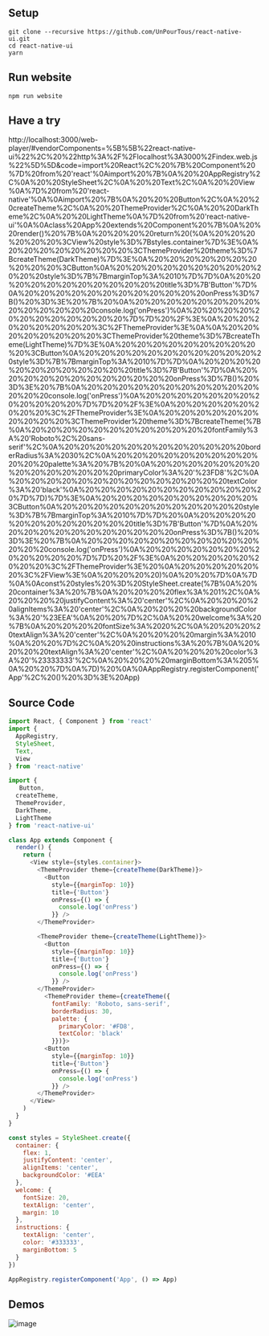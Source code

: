 ## Setup
``` shell
git clone --recursive https://github.com/UnPourTous/react-native-ui.git
cd react-native-ui
yarn
```

## Run website 
``` shell 
npm run website
```

## Have a try 
http://localhost:3000/web-player/#vendorComponents=%5B%5B%22react-native-ui%22%2C%20%22http%3A%2F%2Flocalhost%3A3000%2Findex.web.js%22%5D%5D&code=import%20React%2C%20%7B%20Component%20%7D%20from%20'react'%0Aimport%20%7B%0A%20%20AppRegistry%2C%0A%20%20StyleSheet%2C%0A%20%20Text%2C%0A%20%20View%0A%7D%20from%20'react-native'%0A%0Aimport%20%7B%0A%20%20%20Button%2C%0A%20%20createTheme%2C%0A%20%20ThemeProvider%2C%0A%20%20DarkTheme%2C%0A%20%20LightTheme%0A%7D%20from%20'react-native-ui'%0A%0Aclass%20App%20extends%20Component%20%7B%0A%20%20render()%20%7B%0A%20%20%20%20return%20(%0A%20%20%20%20%20%20%3CView%20style%3D%7Bstyles.container%7D%3E%0A%20%20%20%20%20%20%20%20%3CThemeProvider%20theme%3D%7BcreateTheme(DarkTheme)%7D%3E%0A%20%20%20%20%20%20%20%20%20%20%3CButton%0A%20%20%20%20%20%20%20%20%20%20%20%20style%3D%7B%7BmarginTop%3A%2010%7D%7D%0A%20%20%20%20%20%20%20%20%20%20%20%20title%3D%7B'Button'%7D%0A%20%20%20%20%20%20%20%20%20%20%20%20onPress%3D%7B()%20%3D%3E%20%7B%20%0A%20%20%20%20%20%20%20%20%20%20%20%20%20%20console.log('onPress')%0A%20%20%20%20%20%20%20%20%20%20%20%20%7D%7D%20%2F%3E%0A%20%20%20%20%20%20%20%20%3C%2FThemeProvider%3E%0A%0A%20%20%20%20%20%20%20%20%3CThemeProvider%20theme%3D%7BcreateTheme(LightTheme)%7D%3E%0A%20%20%20%20%20%20%20%20%20%20%3CButton%0A%20%20%20%20%20%20%20%20%20%20%20%20style%3D%7B%7BmarginTop%3A%2010%7D%7D%0A%20%20%20%20%20%20%20%20%20%20%20%20title%3D%7B'Button'%7D%0A%20%20%20%20%20%20%20%20%20%20%20%20onPress%3D%7B()%20%3D%3E%20%7B%0A%20%20%20%20%20%20%20%20%20%20%20%20%20%20console.log('onPress')%0A%20%20%20%20%20%20%20%20%20%20%20%20%7D%7D%20%2F%3E%0A%20%20%20%20%20%20%20%20%3C%2FThemeProvider%3E%0A%20%20%20%20%20%20%20%20%20%20%3CThemeProvider%20theme%3D%7BcreateTheme(%7B%0A%20%20%20%20%20%20%20%20%20%20%20%20fontFamily%3A%20'Roboto%2C%20sans-serif'%2C%0A%20%20%20%20%20%20%20%20%20%20%20%20borderRadius%3A%2030%2C%0A%20%20%20%20%20%20%20%20%20%20%20%20palette%3A%20%7B%20%0A%20%20%20%20%20%20%20%20%20%20%20%20%20%20primaryColor%3A%20'%23FD8'%2C%0A%20%20%20%20%20%20%20%20%20%20%20%20%20%20textColor%3A%20'black'%0A%20%20%20%20%20%20%20%20%20%20%20%20%7D%7D)%7D%3E%0A%20%20%20%20%20%20%20%20%20%20%3CButton%0A%20%20%20%20%20%20%20%20%20%20%20%20style%3D%7B%7BmarginTop%3A%2010%7D%7D%20%0A%20%20%20%20%20%20%20%20%20%20%20%20title%3D%7B'Button'%7D%0A%20%20%20%20%20%20%20%20%20%20%20%20onPress%3D%7B()%20%3D%3E%20%7B%0A%20%20%20%20%20%20%20%20%20%20%20%20%20%20console.log('onPress')%0A%20%20%20%20%20%20%20%20%20%20%20%20%7D%7D%20%2F%3E%0A%20%20%20%20%20%20%20%20%3C%2FThemeProvider%3E%20%0A%20%20%20%20%20%20%3C%2FView%3E%0A%20%20%20%20)%0A%20%20%7D%0A%7D%0A%0Aconst%20styles%20%3D%20StyleSheet.create(%7B%0A%20%20container%3A%20%7B%0A%20%20%20%20flex%3A%201%2C%0A%20%20%20%20justifyContent%3A%20'center'%2C%0A%20%20%20%20alignItems%3A%20'center'%2C%0A%20%20%20%20backgroundColor%3A%20'%23EEA'%0A%20%20%7D%2C%0A%20%20welcome%3A%20%7B%0A%20%20%20%20fontSize%3A%2020%2C%0A%20%20%20%20textAlign%3A%20'center'%2C%0A%20%20%20%20margin%3A%2010%0A%20%20%7D%2C%0A%20%20instructions%3A%20%7B%0A%20%20%20%20textAlign%3A%20'center'%2C%0A%20%20%20%20color%3A%20'%23333333'%2C%0A%20%20%20%20marginBottom%3A%205%0A%20%20%7D%0A%7D)%20%0A%0AAppRegistry.registerComponent('App'%2C%20()%20%3D%3E%20App)

## Source Code
``` js
import React, { Component } from 'react'
import {
  AppRegistry,
  StyleSheet,
  Text,
  View
} from 'react-native'

import {
   Button,
  createTheme,
  ThemeProvider,
  DarkTheme,
  LightTheme
} from 'react-native-ui'

class App extends Component {
  render() {
    return (
      <View style={styles.container}>
        <ThemeProvider theme={createTheme(DarkTheme)}>
          <Button
            style={{marginTop: 10}}
            title={'Button'}
            onPress={() => { 
              console.log('onPress')
            }} />
        </ThemeProvider>

        <ThemeProvider theme={createTheme(LightTheme)}>
          <Button
            style={{marginTop: 10}}
            title={'Button'}
            onPress={() => {
              console.log('onPress')
            }} />
        </ThemeProvider>
          <ThemeProvider theme={createTheme({
            fontFamily: 'Roboto, sans-serif',
            borderRadius: 30,
            palette: { 
              primaryColor: '#FD8',
              textColor: 'black'
            }})}>
          <Button
            style={{marginTop: 10}} 
            title={'Button'}
            onPress={() => {
              console.log('onPress')
            }} />
        </ThemeProvider> 
      </View>
    )
  }
}

const styles = StyleSheet.create({
  container: {
    flex: 1,
    justifyContent: 'center',
    alignItems: 'center',
    backgroundColor: '#EEA'
  },
  welcome: {
    fontSize: 20,
    textAlign: 'center',
    margin: 10
  },
  instructions: {
    textAlign: 'center',
    color: '#333333',
    marginBottom: 5
  }
}) 

AppRegistry.registerComponent('App', () => App)
```
## Demos
![image](https://user-images.githubusercontent.com/1309744/31782049-7b756dbc-b4bf-11e7-9835-a42bb747d7cf.png)
